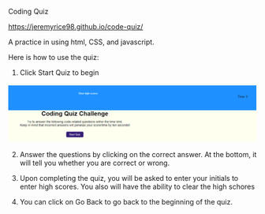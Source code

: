 Coding Quiz

https://jeremyrice98.github.io/code-quiz/

A practice in using html, CSS, and javascript.  

Here is how to use the quiz:

1. Click Start Quiz to begin

<img src="images/front.png">

2. Answer the questions by clicking on the correct answer.  At the bottom, it will tell you whether you are correct or wrong.


3. Upon completing the quiz, you will be asked to enter your initials to enter high scores.  You also will have the ability to clear the high schores 


4. You can click on Go Back to go back to the beginning of the quiz. 